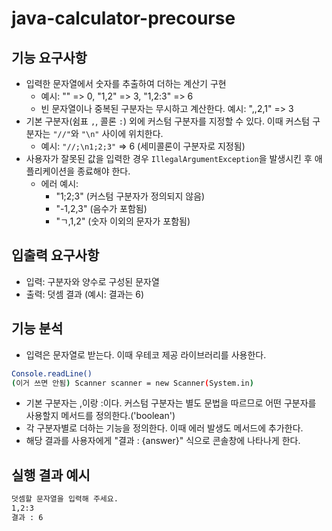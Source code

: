 # java-calculator-precourse

## 기능 요구사항
- 입력한 문자열에서 숫자를 추출하여 더하는 계산기 구현
  - 예시: "" => 0, "1,2" => 3, "1,2:3" => 6
  - 빈 문자열이나 중복된 구분자는 무시하고 계산한다. 예시: ",,2,1" => 3
- 기본 구분자(쉼표 `,`, 콜론 `:`) 외에 커스텀 구분자를 지정할 수 있다. 이때 커스텀 구분자는 `"//"`와 `"\n"` 사이에 위치한다.
  - 예시: `"//;\n1;2;3"` => 6 (세미콜론이 구분자로 지정됨)
- 사용자가 잘못된 값을 입력한 경우 `IllegalArgumentException`을 발생시킨 후 애플리케이션을 종료해야 한다.
  - 에러 예시:
    - "1;2;3" (커스텀 구분자가 정의되지 않음)
    - "-1,2,3" (음수가 포함됨)
    - "ㄱ,1,2" (숫자 이외의 문자가 포함됨)

## 입출력 요구사항
- 입력: 구분자와 양수로 구성된 문자열
- 출력: 덧셈 결과 (예시: 결과는 6)

## 기능 분석
 - 입력은 문자열로 받는다. 이때 우테코 제공 라이브러리를 사용한다.
 
 ```bash
 Console.readLine()
 (이거 쓰면 안됨) Scanner scanner = new Scanner(System.in)
 ```
 
 - 기본 구분자는 ,이랑 :이다. 커스텀 구분자는 별도 문법을 따르므로 어떤 구분자를 사용할지 메서드를 정의한다.('boolean')
 - 각 구분자별로 더하는 기능을 정의한다. 이때 에러 발생도 메서드에 추가한다.
 - 해당 결과를 사용자에게 "결과 : {answer}" 식으로 콘솔창에 나타나게 한다.

## 실행 결과 예시
```bash
덧셈할 문자열을 입력해 주세요.
1,2:3
결과 : 6
```
